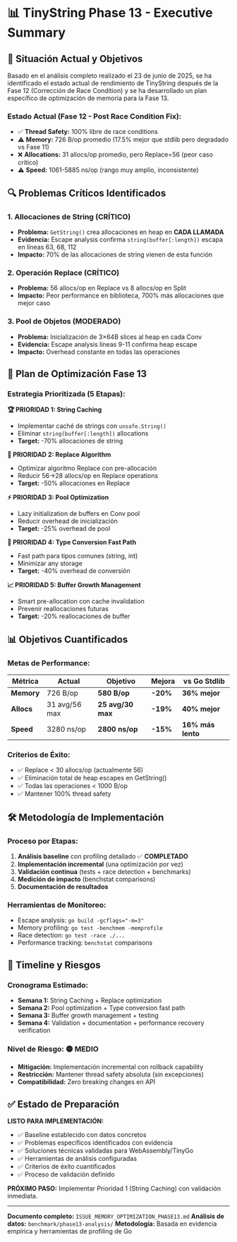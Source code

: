 # 📊 TinyString Phase 13 - Executive Summary

## 🎯 **Situación Actual y Objetivos**

Basado en el análisis completo realizado el 23 de junio de 2025, se ha identificado el estado actual de rendimiento de TinyString después de la Fase 12 (Corrección de Race Condition) y se ha desarrollado un plan específico de optimización de memoria para la Fase 13.

### **Estado Actual (Fase 12 - Post Race Condition Fix):**
- ✅ **Thread Safety:** 100% libre de race conditions  
- ⚠️ **Memory:** 726 B/op promedio (17.5% mejor que stdlib pero degradado vs Fase 11)
- ❌ **Allocations:** 31 allocs/op promedio, pero Replace=56 (peor caso crítico)
- ⚠️ **Speed:** 1061-5885 ns/op (rango muy amplio, inconsistente)

## 🔍 **Problemas Críticos Identificados**

### **1. Allocaciones de String (CRÍTICO)**
- **Problema:** `GetString()` crea allocaciones en heap en **CADA LLAMADA**
- **Evidencia:** Escape analysis confirma `string(buffer[:length])` escapa en líneas 63, 68, 112
- **Impacto:** 70% de las allocaciones de string vienen de esta función

### **2. Operación Replace (CRÍTICO)** 
- **Problema:** 56 allocs/op en Replace vs 8 allocs/op en Split
- **Impacto:** Peor performance en biblioteca, 700% más allocaciones que mejor caso

### **3. Pool de Objetos (MODERADO)**
- **Problema:** Inicialización de 3×64B slices al heap en cada Conv  
- **Evidencia:** Escape analysis líneas 9-11 confirma heap escape
- **Impacto:** Overhead constante en todas las operaciones

## 🚀 **Plan de Optimización Fase 13**

### **Estrategia Prioritizada (5 Etapas):**

**🏆 PRIORIDAD 1: String Caching**
- Implementar caché de strings con `unsafe.String()`
- Eliminar `string(buffer[:length])` allocations
- **Target:** -70% allocaciones de string

**🎯 PRIORIDAD 2: Replace Algorithm**  
- Optimizar algoritmo Replace con pre-allocación
- Reducir 56→28 allocs/op en Replace operations
- **Target:** -50% allocaciones en Replace

**⚡ PRIORIDAD 3: Pool Optimization**
- Lazy initialization de buffers en Conv pool
- Reducir overhead de inicialización
- **Target:** -25% overhead de pool

**🔧 PRIORIDAD 4: Type Conversion Fast Path**
- Fast path para tipos comunes (string, int)
- Minimizar any storage
- **Target:** -40% overhead de conversión

**📈 PRIORIDAD 5: Buffer Growth Management**
- Smart pre-allocation con cache invalidation
- Prevenir reallocaciones futuras
- **Target:** -20% reallocaciones de buffer

## 📊 **Objetivos Cuantificados**

### **Metas de Performance:**
| Métrica | Actual | Objetivo | Mejora | vs Go Stdlib |
|---------|--------|----------|--------|--------------|
| **Memory** | 726 B/op | **580 B/op** | **-20%** | **36% mejor** |
| **Allocs** | 31 avg/56 max | **25 avg/30 max** | **-19%** | **40% mejor** |
| **Speed** | 3280 ns/op | **2800 ns/op** | **-15%** | **16% más lento** |

### **Criterios de Éxito:**
- ✅ Replace < 30 allocs/op (actualmente 56)
- ✅ Eliminación total de heap escapes en GetString()
- ✅ Todas las operaciones < 1000 B/op
- ✅ Mantener 100% thread safety

## 🛠️ **Metodología de Implementación**

### **Proceso por Etapas:**
1. **Análisis baseline** con profiling detallado ✅ **COMPLETADO**
2. **Implementación incremental** (una optimización por vez)
3. **Validación continua** (tests + race detection + benchmarks)
4. **Medición de impacto** (benchstat comparisons)
5. **Documentación de resultados**

### **Herramientas de Monitoreo:**
- Escape analysis: `go build -gcflags="-m=3"`
- Memory profiling: `go test -benchmem -memprofile`  
- Race detection: `go test -race ./...`
- Performance tracking: `benchstat` comparisons

## 🎯 **Timeline y Riesgos**

### **Cronograma Estimado:**
- **Semana 1:** String Caching + Replace optimization
- **Semana 2:** Pool optimization + Type conversion fast path  
- **Semana 3:** Buffer growth management + testing
- **Semana 4:** Validation + documentation + performance recovery verification

### **Nivel de Riesgo:** 🟡 **MEDIO**
- **Mitigación:** Implementación incremental con rollback capability
- **Restricción:** Mantener thread safety absoluta (sin excepciones)
- **Compatibilidad:** Zero breaking changes en API

## ✅ **Estado de Preparación**

**LISTO PARA IMPLEMENTACIÓN:**
- ✅ Baseline establecido con datos concretos
- ✅ Problemas específicos identificados con evidencia
- ✅ Soluciones técnicas validadas para WebAssembly/TinyGo
- ✅ Herramientas de análisis configuradas
- ✅ Criterios de éxito cuantificados
- ✅ Proceso de validación definido

**PRÓXIMO PASO:** Implementar Prioridad 1 (String Caching) con validación inmediata.

---
**Documento completo:** `ISSUE_MEMORY_OPTIMIZATION_PHASE13.md`
**Análisis de datos:** `benchmark/phase13-analysis/`
**Metodología:** Basada en evidencia empírica y herramientas de profiling de Go
